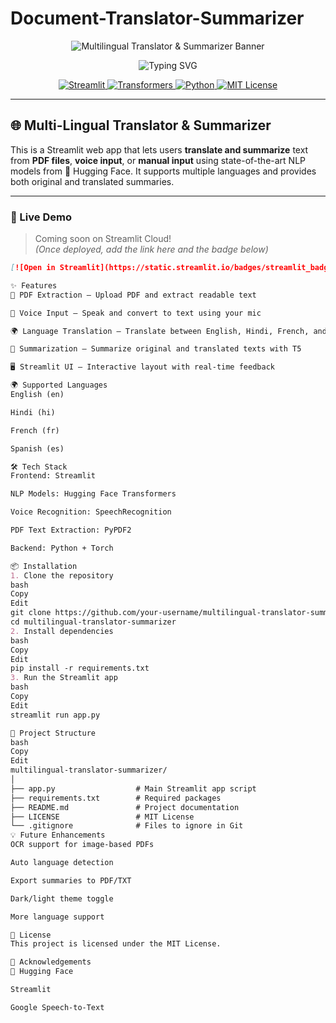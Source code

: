 # Document-Translator-Summarizer

<p align="center">
  <img src="https://raw.githubusercontent.com/Binarypiyush/multilingual-translator-summarizer/main/banner.png" alt="Multilingual Translator & Summarizer Banner" />
</p>


<p align="center">
  <img src="https://readme-typing-svg.demolab.com?font=Fira+Code&pause=1000&color=4B8BBE&width=500&lines=🌍+Multilingual+Translator+%26+Summarizer;Translate+%2F+Summarize+PDFs,+Voice,+Text!" alt="Typing SVG" />
</p>

<p align="center">
  <a href="https://streamlit.io/">
    <img src="https://img.shields.io/badge/Built%20with-Streamlit-ff4b4b?logo=streamlit&logoColor=white" alt="Streamlit" />
  </a>
  <a href="https://huggingface.co">
    <img src="https://img.shields.io/badge/🤗%20Transformers-Hugging%20Face-yellow" alt="Transformers" />
  </a>
  <a href="https://www.python.org">
    <img src="https://img.shields.io/badge/Python-3.8+-blue?logo=python" alt="Python" />
  </a>
  <a href="LICENSE">
    <img src="https://img.shields.io/badge/License-MIT-green" alt="MIT License" />
  </a>
</p>

---

## 🌐 Multi-Lingual Translator & Summarizer

This is a Streamlit web app that lets users **translate and summarize** text from **PDF files**, **voice input**, or **manual input** using state-of-the-art NLP models from 🤗 Hugging Face. It supports multiple languages and provides both original and translated summaries.

---

### 🚀 Live Demo

> Coming soon on Streamlit Cloud!  
> *(Once deployed, add the link here and the badge below)*

```markdown
[![Open in Streamlit](https://static.streamlit.io/badges/streamlit_badge_black_white.svg)](https://your-app-url.streamlit.app)

✨ Features
📄 PDF Extraction – Upload PDF and extract readable text

🎤 Voice Input – Speak and convert to text using your mic

🌍 Language Translation – Translate between English, Hindi, French, and Spanish using MarianMT models

🧠 Summarization – Summarize original and translated texts with T5

🖥️ Streamlit UI – Interactive layout with real-time feedback

🌍 Supported Languages
English (en)

Hindi (hi)

French (fr)

Spanish (es)

🛠 Tech Stack
Frontend: Streamlit

NLP Models: Hugging Face Transformers

Voice Recognition: SpeechRecognition

PDF Text Extraction: PyPDF2

Backend: Python + Torch

📦 Installation
1. Clone the repository
bash
Copy
Edit
git clone https://github.com/your-username/multilingual-translator-summarizer.git
cd multilingual-translator-summarizer
2. Install dependencies
bash
Copy
Edit
pip install -r requirements.txt
3. Run the Streamlit app
bash
Copy
Edit
streamlit run app.py

📁 Project Structure
bash
Copy
Edit
multilingual-translator-summarizer/
│
├── app.py                  # Main Streamlit app script
├── requirements.txt        # Required packages
├── README.md               # Project documentation
├── LICENSE                 # MIT License
└── .gitignore              # Files to ignore in Git
💡 Future Enhancements
OCR support for image-based PDFs

Auto language detection

Export summaries to PDF/TXT

Dark/light theme toggle

More language support

📄 License
This project is licensed under the MIT License.

🙌 Acknowledgements
🤗 Hugging Face

Streamlit

Google Speech-to-Text

